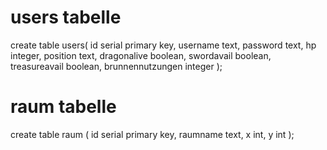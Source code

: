 # users tabelle
create table users(
    id serial primary key,
    username text,
    password text,
    hp integer,
    position text,
    dragonalive boolean,
    swordavail boolean,
    treasureavail boolean,
    brunnennutzungen integer
);
# raum tabelle
create table raum (
    id serial primary key,
    raumname text,
    x int,
    y int
);
